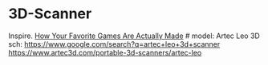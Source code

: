 # 3D-Scanner
Inspire. [How Your Favorite Games Are Actually Made](https://youtu.be/mAhv8136oZI?t=1270) # model: Artec Leo 3D sch: https://www.google.com/search?q=artec+leo+3d+scanner https://www.artec3d.com/portable-3d-scanners/artec-leo

